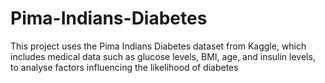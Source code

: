 # Pima-Indians-Diabetes
This project uses the Pima Indians Diabetes dataset from Kaggle, which includes medical data such as glucose levels, BMI, age, and insulin levels, to analyse factors influencing the likelihood of diabetes
